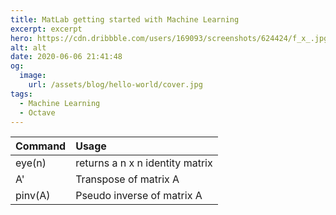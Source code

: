 ```yaml
---
title: MatLab getting started with Machine Learning
excerpt: excerpt
hero: https://cdn.dribbble.com/users/169093/screenshots/624424/f_x_.jpg
alt: alt
date: 2020-06-06 21:41:48
og:
  image:
    url: /assets/blog/hello-world/cover.jpg
tags:
  - Machine Learning
  - Octave
---
```


| Command | Usage                           |
| :------ | :------------------------------ |
| eye(n)  | returns a n x n identity matrix |
| A'      | Transpose of matrix A           |
| pinv(A) | Pseudo inverse of matrix A      |
